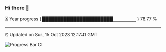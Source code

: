 ### Hi there 👋

⏳ Year progress { ███████████████████████▁▁▁▁▁▁▁ } 78.77 %

---

⏰ Updated on Sun, 15 Oct 2023 12:17:41 GMT

![Progress Bar CI](https://github.com/liununu/liununu/workflows/Progress%20Bar%20CI/badge.svg)
